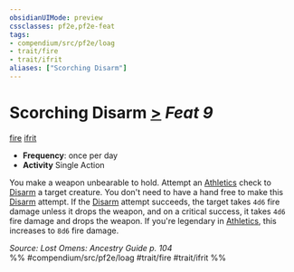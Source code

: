 ```yaml
---
obsidianUIMode: preview
cssclasses: pf2e,pf2e-feat
tags:
- compendium/src/pf2e/loag
- trait/fire
- trait/ifrit
aliases: ["Scorching Disarm"]
---
```

# Scorching Disarm  [>](rules/core-rulebook/chapter-9-playing-the-game.md#Actions "Single Action") *Feat 9*  
[fire](rules/traits/fire.md "Fire Energy & Element Trait")  [ifrit](rules/traits/ifrit-b2.md "Ifrit Ancestry & Heritage Trait")  

- **Frequency**: once per day
- **Activity** Single Action

You make a weapon unbearable to hold. Attempt an [Athletics](compendium/skills.md#Athletics) check to [Disarm](rules/actions/disarm.md) a target creature. You don't need to have a hand free to make this [Disarm](rules/actions/disarm.md) attempt. If the [Disarm](rules/actions/disarm.md) attempt succeeds, the target takes `4d6` fire damage unless it drops the weapon, and on a critical success, it takes `4d6` fire damage and drops the weapon. If you're legendary in [Athletics](compendium/skills.md#Athletics), this increases to `8d6` fire damage.

*Source: Lost Omens: Ancestry Guide p. 104*  
%% #compendium/src/pf2e/loag #trait/fire #trait/ifrit %%